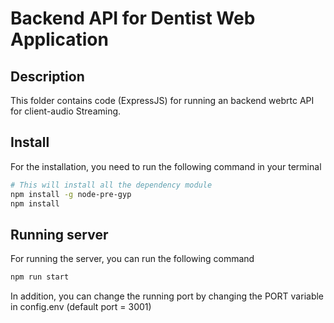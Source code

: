 # Backend API for Dentist Web Application
## Description
This folder contains code (ExpressJS) for running an backend webrtc API for client-audio Streaming.
## Install
For the installation, you need to run the following command in your terminal
```sh
# This will install all the dependency module
npm install -g node-pre-gyp
npm install
```
## Running server
For running the server, you can run the following command
```sh
npm run start
```
In addition, you can change the running port by changing the PORT variable in config.env (default port = 3001)
